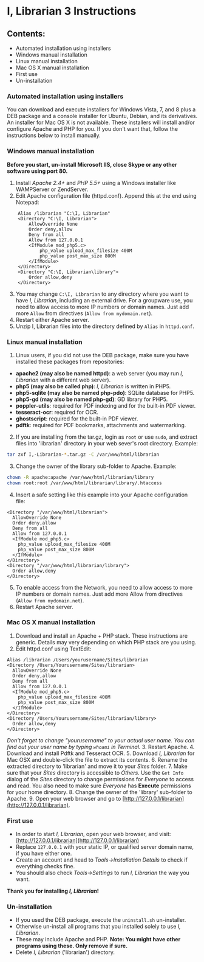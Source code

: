 # I, Librarian 3 Instructions
## Contents:
  - Automated installation using installers
  - Windows manual installation
  - Linux manual installation
  - Mac OS X manual installation
  - First use
  - Un-installation

### Automated installation using installers
You can download and execute installers for Windows Vista, 7, and 8 plus a DEB package and a console installer for Ubuntu, Debian, and its derivatives. An installer for Mac OS X is not available. These installers will install and/or configure Apache and PHP for you. If you don't want that, follow the instructions below to install manually.

### Windows manual installation
**Before you start, un-install Microsoft IIS, close Skype or any other software using port 80.**
  1. Install *Apache 2.4+* and *PHP 5.5+* using a Windows installer like WAMPServer or ZendServer.
  2. Edit Apache configuration file (httpd.conf). Append this at the end using Notepad:
  ```
      Alias /librarian "C:\I, Librarian"
      <Directory "C:\I, Librarian">
          AllowOverride None
          Order deny,allow
          Deny from all
          Allow from 127.0.0.1
          <IfModule mod_php5.c>
              php_value upload_max_filesize 400M
              php_value post_max_size 800M
          </IfModule>
      </Directory>
      <Directory "C:\I, Librarian\library">
          Order allow,deny
      </Directory>
  ```
  3. You may change `C:\I, Librarian` to any directory where you want to have *I, Librarian*, including an external drive. For a groupware use, you need to allow access to more IP numbers or domain names. Just add more `Allow` from directives (`Allow from mydomain.net`).
  4. Restart either Apache server.
  5. Unzip I, Librarian files into the directory defined by `Alias` in `httpd.conf`.

### Linux manual installation
1. Linux users, if you did not use the DEB package, make sure you have installed these packages from repositories:
  - **apache2 (may also be named httpd)**: a web server (you may run *I, Librarian* with a different web server).
  - **php5 (may also be called php)**: *I, Librarian* is written in PHP5.
  - **php5-sqlite (may also be named php-pdo)**: SQLite database for PHP5.
  - **php5-gd (may also be named php-gd)**: GD library for PHP5.
  - **poppler-utils**: required for PDF indexing and for the built-in PDF viewer.
  - **tesseract-ocr**: required for OCR.
  - **ghostscript**: required for the built-in PDF viewer.
  - **pdftk**: required for PDF bookmarks, attachments and watermarking.
2. If you are installing from the tar.gz, login as `root` or use `sudo`, and extract files into 'librarian' directory in your web sever's root directory. Example:
  ```bash
  tar zxf I,-Librarian-*.tar.gz -C /var/www/html/librarian
  ```
3. Change the owner of the library sub-folder to Apache. Example:
  ```bash
  chown -R apache:apache /var/www/html/librarian/library
  chown root:root /var/www/html/librarian/library/.htaccess
  ```
4. Insert a safe setting like this example into your Apache configuration file:
  ```
  <Directory "/var/www/html/librarian">
    AllowOverride None
    Order deny,allow
    Deny from all
    Allow from 127.0.0.1
    <IfModule mod_php5.c>
      php_value upload_max_filesize 400M
      php_value post_max_size 800M
    </IfModule>
  </Directory>
  <Directory "/var/www/html/librarian/library">
    Order allow,deny
  </Directory>
  ```
5. To enable access from the Network, you need to allow access to more IP numbers or domain names. Just add more Allow from directives (`Allow from mydomain.net`).
6. Restart Apache server.

### Mac OS X manual installation
1. Download and install an Apache + PHP stack. These instructions are generic. Details may very depending on which PHP stack are you using.
2. Edit httpd.conf using TextEdit:
  ```
  Alias /librarian /Users/yourusername/Sites/librarian
  <Directory /Users/Yourusername/Sites/librarian>
    AllowOverride None
    Order deny,allow
    Deny from all
    Allow from 127.0.0.1
    <IfModule mod_php5.c>
      php_value upload_max_filesize 400M
      php_value post_max_size 800M
    </IfModule>
  </Directory>
  <Directory /Users/Yourusername/Sites/librarian/library>
    Order allow,deny
  </Directory>
```
*Don't forget to change "yourusername" to your actual user name. You can find out your user name by typing `whoami` in Terminal.*
3. Restart Apache.
4. Download and install Pdftk and Tesseract OCR.
5. Download *I, Librarian* for Mac OSX and double-click the file to extract its contents.
6. Rename the extracted directory to 'librarian' and move it to your *Sites* folder.
7. Make sure that your *Sites* directory is accessible to *Others*. Use the `Get Info` dialog of the *Sites* directory to change permissions for *Everyone* to access and read. You also need to make sure *Everyone* has **Execute** permissions for your home directory.
8. Change the owner of the 'library' sub-folder to Apache.
9. Open your web browser and go to [http://127.0.0.1/librarian](http://127.0.0.1/librarian).

### First use
* In order to start *I, Librarian*, open your web browser, and visit: [http://127.0.0.1/librarian](http://127.0.0.1/librarian)
* Replace `127.0.0.1` with your static IP, or qualified server domain name, if you have either one.
* Create an account and head to *Tools->Installation Details* to check if everything checks fine.
* You should also check *Tools->Settings* to run *I, Librarian* the way you want.

**Thank you for installing *I, Librarian*!**

### Un-installation
* If you used the DEB package, execute the `uninstall.sh` un-installer.
* Otherwise un-install all programs that you installed solely to use *I, Librarian*.
* These may include Apache and PHP. **Note: You might have other programs using these. Only remove if sure.**
* Delete *I, Librarian* ('librarian') directory.
